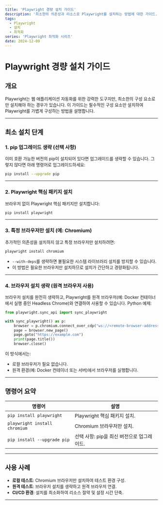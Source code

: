 ```yaml
---
title: 'Playwright 경량 설치 가이드'
description: '최소한의 의존성과 리소스로 Playwright를 설치하는 방법에 대한 가이드.'
tags:
  - Playwright
  - 설치
  - 최적화
series: 'Playwright 최적화 시리즈'
date: 2024-12-09
---
```


# Playwright 경량 설치 가이드

## 개요
Playwright는 웹 애플리케이션 자동화를 위한 강력한 도구지만, 최소한의 구성 요소로만 설치해야 하는 경우가 있습니다. 이 가이드는 필수적인 구성 요소만 설치하여 Playwright를 가볍게 구성하는 방법을 설명합니다.

---

## 최소 설치 단계

### 1. pip 업그레이드 생략 (선택 사항)
이미 호환 가능한 버전의 pip이 설치되어 있다면 업그레이드를 생략할 수 있습니다. 그렇지 않다면 아래 명령어로 업그레이드하세요:
```bash
pip install --upgrade pip
```

---

### 2. Playwright 핵심 패키지 설치
브라우저 없이 Playwright 핵심 패키지만 설치합니다:
```bash
pip install playwright
```

---

### 3. 특정 브라우저만 설치 (예: Chromium)
추가적인 의존성을 설치하지 않고 특정 브라우저만 설치하려면:
```bash
playwright install chromium
```

- `--with-deps`를 생략하면 불필요한 시스템 라이브러리 설치를 방지할 수 있습니다.
- 이 방법은 필요한 브라우저만 설치하므로 설치가 간단하고 경량화됩니다.

---

### 4. 브라우저 설치 생략 (원격 브라우저 사용)
브라우저 설치를 완전히 생략하고, Playwright를 원격 브라우저(예: Docker 컨테이너에서 실행 중인 Headless Chrome)와 연결하여 사용할 수 있습니다. Python 예제:
```python
from playwright.sync_api import sync_playwright

with sync_playwright() as p:
    browser = p.chromium.connect_over_cdp("ws://<remote-browser-address>")
    page = browser.new_page()
    page.goto("https://example.com")
    print(page.title())
    browser.close()
```

이 방식에서는:
- 로컬 브라우저가 필요 없습니다.
- 원격 환경(예: Docker 컨테이너 또는 서버)에서 브라우저를 실행합니다.

---

## 명령어 요약

| 명령어                          | 설명                                           |
|----------------------------------|------------------------------------------------|
| `pip install playwright`         | Playwright 핵심 패키지 설치.                   |
| `playwright install chromium`    | Chromium 브라우저만 설치.                      |
| `pip install --upgrade pip`      | 선택 사항: pip을 최신 버전으로 업그레이드.     |

---

## 사용 사례
- **로컬 테스트**: Chromium 브라우저만 설치하여 테스트 환경 구성.
- **원격 테스트**: 브라우저 설치를 생략하고 원격 브라우저 연결.
- **CI/CD 환경**: 설치를 최소화하여 리소스 절약 및 설정 시간 단축.

---
